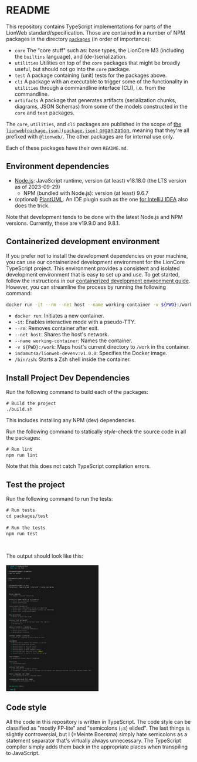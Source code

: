 # README

This repository contains TypeScript implementations for parts of the LionWeb standard/specification.
Those are contained in a number of NPM packages in the directory [`packages`](./packages) (in order of importance):

- `core`
  The "core stuff" such as: base types, the LionCore M3 (including the `builtins` language), and (de-)serialization.
- `utilities`
  Utilities on top of the `core` packages that might be broadly useful, but should not go into the `core` package.
- `test`
  A package containing (unit) tests for the packages above.
- `cli`
  A package with an executable to trigger some of the functionality in `utilities` through a commandline interface (CLI), i.e. from the commandline.
- `artifacts`
  A package that generates artifacts (serialization chunks, diagrams, JSON Schemas) from some of the models constructed in the `core` and `test` packages.

The `core`, `utilities`, and `cli` packages are published in the scope of [the `lionweb[package.json](package.json)` organization](https://www.npmjs.com/org/lionweb), meaning that they're all prefixed with `@lionweb/`.
The other packages are for internal use only.

Each of these packages have their own `README.md`.

## Environment dependencies

- [Node.js](https://nodejs.org/): JavaScript runtime, version (at least) v18.18.0 (the LTS version as of 2023-09-29)
  - NPM (bundled with Node.js): version (at least) 9.6.7
- (optional) [PlantUML](https://plantuml.com/).
  An IDE plugin such as the one [for IntelliJ IDEA](https://plugins.jetbrains.com/plugin/7017-plantuml-integration) also does the trick.

Note that development tends to be done with the latest Node.js and NPM versions.
Currently, these are v19.9.0 and 9.8.1.

## Containerized development environment

If you prefer not to install the development dependencies on your machine, you can use our containerized development environment for the LionCore TypeScript project. This environment provides a consistent and isolated development environment that is easy to set up and use. To get started, follow the instructions in our [containerized development environment guide](./documentation/dev-environment.md). However, you can streamline the process by running the following command:

```sh
docker run -it --rm --net host --name working-container -v ${PWD}:/work indamutsa/lionweb-devenv:v1.0.0 /bin/zsh
```

- `docker run`: Initiates a new container.
- `-it`: Enables interactive mode with a pseudo-TTY.
- `--rm`: Removes container after exit.
- `--net host`: Shares the host's network.
- `--name working-container`: Names the container.
- `-v ${PWD}:/work`: Maps host's current directory to `/work` in the container.
- `indamutsa/lionweb-devenv:v1.0.0`: Specifies the Docker image.
- `/bin/zsh`: Starts a Zsh shell inside the container.

## Install Project Dev Dependencies

Run the following command to build each of the packages:

```shell
# Build the project
./build.sh
```

This includes installing any NPM (dev) dependencies.

Run the following command to statically _style_-check the source code in all the packages:

```shell
# Run lint
npm run lint
```

Note that this does not catch TypeScript compilation errors.


## Test the project

Run the following command to run the tests:

```shell
# Run tests
cd packages/test

# Run the tests
npm run test
```

<br />

The output should look like this:
<br />
<br />
<img src="./documentation/images/test-output.png" alt="test" width="50%"/>


## Code style

All the code in this repository is written in TypeScript.
The code style can be classified as "mostly FP-lite" and "semicolons (`;`s) elided".
The last things is slightly controversial, but I (=Meinte Boersma) simply hate semicolons as a statement separator that's virtually always unnecessary.
The TypeScript compiler simply adds them back in the appropriate places when transpiling to JavaScript.

